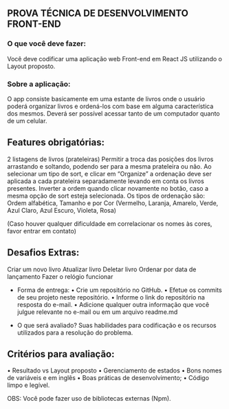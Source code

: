 ## PROVA TÉCNICA DE DESENVOLVIMENTO FRONT-END

### O que você deve fazer:
Você deve codificar uma aplicação web Front-end em React JS utilizando o Layout proposto.

### Sobre a aplicação:
O app consiste basicamente em uma estante de livros onde o usuário poderá organizar livros e ordená-los com base em alguma característica dos mesmos. Deverá ser possível acessar tanto de um computador quanto de um celular.

## Features obrigatórias:
2 listagens de livros (prateleiras)
Permitir a troca das posições dos livros arrastando e soltando, podendo ser para a mesma prateleira ou não.
Ao selecionar um tipo de sort, e clicar em “Organize” a ordenação deve ser aplicada a cada prateleira separadamente levando em conta os livros presentes.
Inverter a ordem quando clicar novamente no botão, caso a mesma opção de sort esteja selecionada.
Os tipos de ordenação são: Ordem alfabética, Tamanho e por Cor (Vermelho, Laranja, Amarelo, Verde, Azul Claro, Azul Escuro, Violeta, Rosa)

(Caso houver qualquer dificuldade em correlacionar os nomes às cores, favor entrar em contato)

## Desafios Extras:
Criar um novo livro
Atualizar livro
Deletar livro
Ordenar por data de lançamento
Fazer o relógio funcionar

* Forma de entrega:
• Crie um repositório no GitHub.
• Efetue os commits de seu projeto neste repositório.
• Informe o link do repositório na resposta do e-mail.
• Adicione qualquer outra informação que você julgue relevante no e-mail ou em um arquivo readme.md

* O que será avaliado?
Suas habilidades para codificação e os recursos utilizados para a resolução do problema.

## Critérios para avaliação:
• Resultado vs Layout proposto
• Gerenciamento de estados
• Bons nomes de variáveis e em inglês
• Boas práticas de desenvolvimento;
• Código limpo e legível.

OBS: Você pode fazer uso de bibliotecas externas (Npm).
